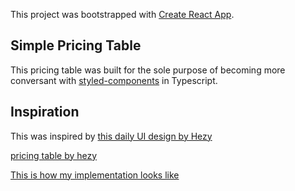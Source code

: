 This project was bootstrapped with [Create React App](https://github.com/facebook/create-react-app).

## Simple Pricing Table

This pricing table was built for the sole purpose of becoming more conversant with [styled-components](https://github.com/styled-components/styled-components) in Typescript.

## Inspiration

This was inspired by [this daily UI design by Hezy](http://hezy.org/day-044-pricing/)

[pricing table by hezy](./pricing-table-hezy.jpg)

[This is how my implementation looks like](./pricing-table-knada.png)
